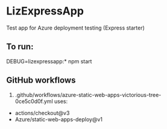 # LizExpressApp
Test app for Azure deployment testing (Express starter)

## To run:
  DEBUG=lizexpressapp:* npm start

## GitHub workflows
1. .github/workflows/azure-static-web-apps-victorious-tree-0ce5c0d0f.yml uses:
  - actions/checkout@v3
  - Azure/static-web-apps-deploy@v1